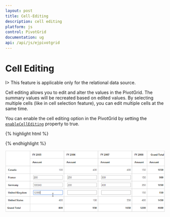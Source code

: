 ```yaml
---
layout: post
title: Cell-Editing
description: cell editing
platform: js
control: PivotGrid
documentation: ug
api: /api/js/ejpivotgrid
---
```


# Cell Editing

I> This feature is applicable only for the relational data source.

Cell editing allows you to edit and alter the values in the PivotGrid. The summary values will be recreated based on edited values. By selecting multiple cells (like in cell selection feature), you can edit multiple cells at the same time.
  
You can enable the cell editing option in the PivotGrid by setting the [`enableCellEditing`](/api/js/ejpivotgrid#members:enablecellediting) property to true.

{% highlight html %}

<script type="text/javascript">
    $(function() {
        $("#PivotGrid1").ejPivotGrid({
            //...
            enableCellEditing: true
        });
    });
</script>

{% endhighlight %}

![](Cell-Editing_images/celleditingclient.png)


